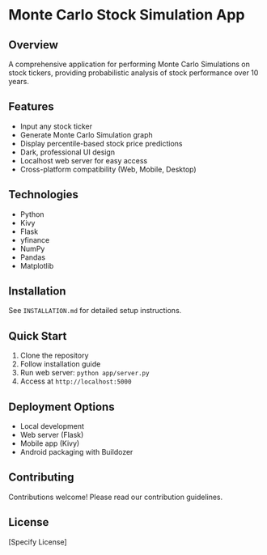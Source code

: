 # Monte Carlo Stock Simulation App

## Overview
A comprehensive application for performing Monte Carlo Simulations on stock tickers, providing probabilistic analysis of stock performance over 10 years.

## Features
- Input any stock ticker
- Generate Monte Carlo Simulation graph
- Display percentile-based stock price predictions
- Dark, professional UI design
- Localhost web server for easy access
- Cross-platform compatibility (Web, Mobile, Desktop)

## Technologies
- Python
- Kivy
- Flask
- yfinance
- NumPy
- Pandas
- Matplotlib

## Installation
See `INSTALLATION.md` for detailed setup instructions.

## Quick Start
1. Clone the repository
2. Follow installation guide
3. Run web server: `python app/server.py`
4. Access at `http://localhost:5000`

## Deployment Options
- Local development
- Web server (Flask)
- Mobile app (Kivy)
- Android packaging with Buildozer

## Contributing
Contributions welcome! Please read our contribution guidelines.

## License
[Specify License]
